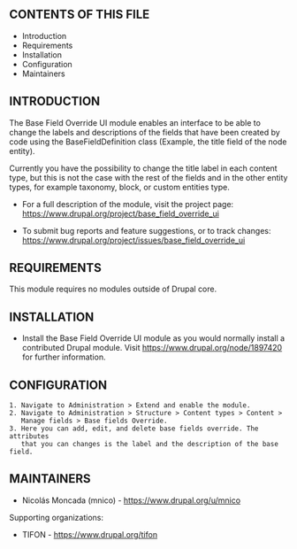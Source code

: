 CONTENTS OF THIS FILE
---------------------

 * Introduction
 * Requirements
 * Installation
 * Configuration
 * Maintainers


INTRODUCTION
------------

The Base Field Override UI module enables an interface to be able to change the
labels and descriptions of the fields that have been created by code using the
BaseFieldDefinition class (Example, the title field of the node entity).

Currently you have the possibility to change the title label in each content
type, but this is not the case with the rest of the fields and in the other
entity types, for example taxonomy, block, or custom entities type.

 * For a full description of the module, visit the project page:
   https://www.drupal.org/project/base_field_override_ui

 * To submit bug reports and feature suggestions, or to track changes:
   https://www.drupal.org/project/issues/base_field_override_ui


REQUIREMENTS
------------

This module requires no modules outside of Drupal core.


INSTALLATION
------------

 * Install the Base Field Override UI module as you would normally install a
   contributed Drupal module. Visit https://www.drupal.org/node/1897420 for
   further information.


CONFIGURATION
-------------

    1. Navigate to Administration > Extend and enable the module.
    2. Navigate to Administration > Structure > Content types > Content >
       Manage fields > Base fields Override.
    3. Here you can add, edit, and delete base fields override. The attributes
       that you can changes is the label and the description of the base field.


MAINTAINERS
-----------

 * Nicolás Moncada (mnico) - https://www.drupal.org/u/mnico

Supporting organizations:

 * TIFON - https://www.drupal.org/tifon
